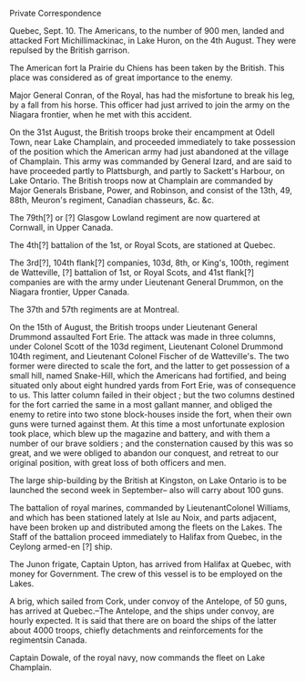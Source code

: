 Private CorrespondenceQuebec, Sept. 10. The Americans, to the number of 900 men, landed and attacked Fort Michillimackinac, in Lake Huron, on the 4th August. They were repulsed by the British garrison.The American fort la Prairie du Chiens has been taken by the British. This place was considered as of great importance to the enemy.Major General Conran, of the Royal, has had the misfortune to break his leg, by a fall from his horse. This officer had just arrived to join the army on the Niagara frontier, when he met with this accident.On the 31st August, the British troops broke their encampment at Odell Town, near Lake Champlain, and proceeded immediately to take possession of the position which the American army had just abandoned at the village of Champlain. This army was commanded by General Izard, and are said to have proceeded partly to Plattsburgh, and partly to Sackett's Harbour, on Lake Ontario. The British troops now at Champlain are commanded by Major Generals Brisbane, Power, and Robinson, and consist of the 13th, 49, 88th, Meuron's regiment, Canadian chasseurs, &c. &c.The 79th[?] or [?] Glasgow Lowland regiment are now quartered at Cornwall, in Upper Canada.The 4th[?] battalion of the 1st, or Royal Scots, are stationed at Quebec.The 3rd[?], 104th flank[?] companies, 103d, 8th, or King's, 100th, regiment de Watteville, [?] battalion of 1st, or Royal Scots, and 41st flank[?] companies are with the army under Lieutenant General Drummon, on the Niagara frontier, Upper Canada.The 37th and 57th regiments are at Montreal.On the 15th of August, the British troops under Lieutenant General Drummond assaulted Fort Erie. The attack was made in three columns, under Colonel Scott of the 103d regiment, Lieutenant Colonel Drummond 104th regiment, and Lieutenant Colonel Fischer of de Watteville's. The two former were directed to scale the fort, and the latter to get possession of a small hill, named Snake-Hill, which the Americans had fortified, and being situated only about eight hundred yards from Fort Erie, was of consequence to us. This latter column failed in their object ; but the two columns destined for the fort carried the same in a most gallant manner, and obliged the enemy to retire into two stone block-houses inside the fort, when their own guns were turned against them. At this time a most unfortunate explosion took place, which blew up the magazine and battery, and with them a number of our brave soldiers ; and the consternation caused by this was so great, and we were obliged to abandon our conquest, and retreat to our original position, with great loss of both officers and men.The large ship-building by the British at Kingston, on Lake Ontario is to be launched the second week in September– also will carry about 100 guns.The battalion of royal marines, commanded by LieutenantColonel Williams, and which has been stationed lately at Isle au Noix, and parts adjacent, have been broken up and distributed among the fleets on the Lakes. The Staff of the battalion proceed immediately to Halifax from Quebec, in the Ceylong armed-en [?] ship.The Junon frigate, Captain Upton, has arrived from Halifax at Quebec, with money for Government. The crew of this vessel is to be employed on the Lakes.A brig, which sailed from Cork, under convoy of the Antelope, of 50 guns, has arrived at Quebec.–The Antelope, and the ships under convoy, are hourly expected. It is said that there are on board the ships of the latter about 4000 troops, chiefly detachments and reinforcements for the regimentsin Canada.Captain Dowale, of the royal navy, now commands the fleet on Lake Champlain.